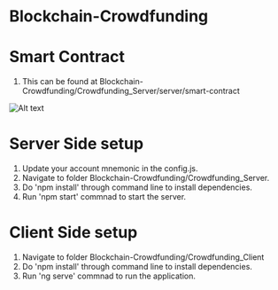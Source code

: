 # Blockchain-Crowdfunding

# Smart Contract

1. This can be found at Blockchain-Crowdfunding/Crowdfunding_Server/server/smart-contract

<img src="Blockchain-Crowdfunding/Crowdfunding_Server/resources/Smart-contract_architecture.jpg" alt="Alt text" title="Optional title">

# Server Side setup
1. Update your account mnemonic in the config.js.
2. Navigate to folder Blockchain-Crowdfunding/Crowdfunding_Server.
3. Do 'npm install' through command line to install dependencies.
4. Run 'npm start' commnad to start the server. 

# Client Side setup

1. Navigate to folder Blockchain-Crowdfunding/Crowdfunding_Client
2. Do 'npm install' through command line to install dependencies.
3. Run 'ng serve' commnad to run the application.